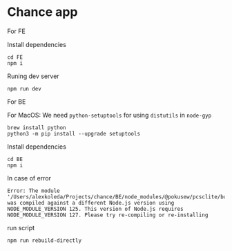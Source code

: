 # Chance app

For FE


Install dependencies
```shell
cd FE
npm i
```

Runing dev server
```shell
npm run dev
```

For BE

For MacOS:
We need `python-setuptools` for using `distutils` in `node-gyp`
```shell
brew install python
python3 -m pip install --upgrade setuptools
```

Install dependencies
```shell
cd BE
npm i
```

In case of error
```
Error: The module '/Users/alexkoleda/Projects/chance/BE/node_modules/@pokusew/pcsclite/build/Release/pcsclite.node'
was compiled against a different Node.js version using
NODE_MODULE_VERSION 125. This version of Node.js requires
NODE_MODULE_VERSION 127. Please try re-compiling or re-installing
```

run script
```shell
npm run rebuild-directly
```

